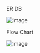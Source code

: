 ER DB

![image](https://github.com/yamilt351/scraper/assets/88646148/55839a15-7436-4f18-b49e-e48837146810)

Flow Chart

![image](https://github.com/yamilt351/scraper/assets/88646148/2590fac0-9c10-4751-912a-873f5ef2d836)

